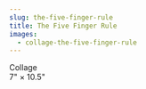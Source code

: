 ```yaml
---
slug: the-five-finger-rule
title: The Five Finger Rule
images:
  - collage-the-five-finger-rule
---
```

Collage  
7" × 10.5"